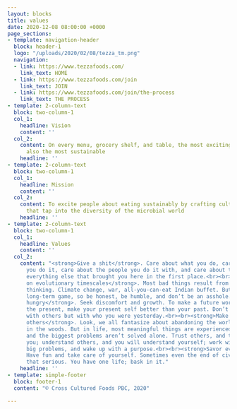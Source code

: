 ```yaml
---
layout: blocks
title: values
date: 2020-12-08 08:00:00 +0000
page_sections:
- template: navigation-header
  block: header-1
  logo: "/uploads/2020/02/08/tezza_tm.png"
  navigation:
  - link: https://www.tezzafoods.com/
    link_text: HOME
  - link: https://www.tezzafoods.com/join
    link_text: JOIN
  - link: https://www.tezzafoods.com/join/the-process
    link_text: THE PROCESS
- template: 2-column-text
  block: two-column-1
  col_1:
    headline: Vision
    content: ''
  col_2:
    content: On every menu, grocery shelf, and table, the most exciting foods are
      also the most sustainable
    headline: ''
- template: 2-column-text
  block: two-column-1
  col_1:
    headline: Mission
    content: ''
  col_2:
    content: To excite people about eating sustainably by crafting cultured foods
      that tap into the diversity of the microbial world
    headline: ''
- template: 2-column-text
  block: two-column-1
  col_1:
    headline: Values
    content: ''
  col_2:
    content: "<strong>Give a shit</strong>. Care about what you do, care about how
      you do it, care about the people you do it with, and care about the planet and
      everything else that brought you here in the first place.<br><br><strong>Think
      on evolutionary timescales</strong>. Most bad things result from short-term
      thinking. Climate change, war, all-you-can-eat Indian buffet. But life is a
      long-term game, so be honest, be humble, and don’t be an asshole.<br><br><strong>Stay
      hungry</strong>. Seek discomfort and growth. To make a future world better than
      the present, make your present self better than your past. Don’t compare yourself
      with others but with who you were yesterday.<br><br><strong>Make meaning through
      others</strong>. Look, we all fantasize about abandoning the world for a hut
      in the woods. But in life, most meaningful things are experienced with others,
      and the biggest problems aren’t solved alone. Trust others, and they will trust
      you; understand others, and you will understand yourself; work with others on
      big problems, and wake up with a purpose.<br><br><strong>Savor every bite.</strong>
      Have fun and take care of yourself. Sometimes even the end of civilization isn’t
      that serious. You have one life; bask in it."
    headline: ''
- template: simple-footer
  block: footer-1
  content: "© Cross Cultured Foods PBC, 2020"

---
```


